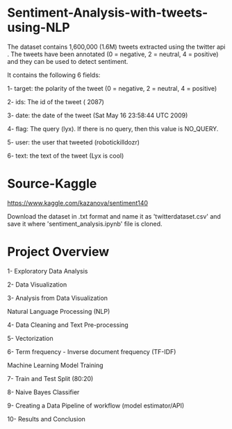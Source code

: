 # Sentiment-Analysis-with-tweets-using-NLP

The dataset contains 1,600,000 (1.6M) tweets extracted using the twitter api . 
The tweets have been annotated (0 = negative, 2 = neutral, 4 = positive) and they can be used to detect sentiment.

It contains the following 6 fields:

1- target: the polarity of the tweet (0 = negative, 2 = neutral, 4 = positive)

2- ids: The id of the tweet ( 2087)

3- date: the date of the tweet (Sat May 16 23:58:44 UTC 2009)

4- flag: The query (lyx). If there is no query, then this value is NO_QUERY.

5- user: the user that tweeted (robotickilldozr)

6- text: the text of the tweet (Lyx is cool)

# Source-Kaggle

https://www.kaggle.com/kazanova/sentiment140

Download the dataset in .txt format and name it as 'twitterdataset.csv' and save it where 'sentiment_analysis.ipynb' file is cloned.

# Project Overview

1- Exploratory Data Analysis

2- Data Visualization

3- Analysis from Data Visualization

Natural Language Processing (NLP)

4- Data Cleaning and Text Pre-processing

5- Vectorization

6- Term frequency - Inverse document frequency (TF-IDF)

Machine Learning Model Training

7- Train and Test Split (80:20)

8- Naive Bayes Classifier

9- Creating a Data Pipeline of workflow (model estimator/API)

10- Results and Conclusion
